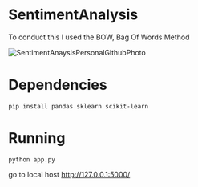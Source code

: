 # SentimentAnalysis
To conduct this I used the BOW, Bag Of Words Method

![SentimentAnaysisPersonalGithubPhoto](https://github.com/user-attachments/assets/e5f33f9d-2e1f-48b1-8e49-f44871a25b3f)


# Dependencies
```
pip install pandas sklearn scikit-learn
```
# Running
```
python app.py
```
go to local host http://127.0.0.1:5000/

